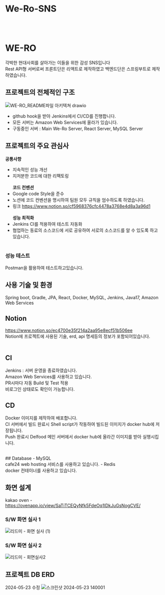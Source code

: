 # We-Ro-SNS
<br><br>


WE-RO
=============
각박한 현대사회를 살아가는 이들을 위한 감성 SNS입니다<br>
Rest API형 서버로써 프론트단은 리액트로 제작하였고 백엔드단은 스프링부트로 제작하였습니다.<br>

## 프로젝트의 전체적인 구조
![WE-RO_README파일 아키텍쳐 drawio](https://github.com/Path-Finder-Org/We-Ro-SNS/assets/104974710/b081aa81-c543-4ce6-afc1-481363c45c56)
- github hook을 받아 Jenkins에서 CI/CD를 진행합니다.
- 모든 서버는 Amazon Web Services에 올라가 있습니다.<br>
- 구동중인 서버 : Main We-Ro Server, React Server, MySQL Server


## 프로젝트의 주요 관심사
<b>공통사항</b><br>
- 지속적인 성능 개선
- 지저분한 코드에 대한 리팩토링
<br><br>
<b>코드 컨벤션</b><br>
- Google code Style을 준수
- 노션에 코드 컨벤션을 명시하여 팀원 모두 규칙을 엄수하도록 하였습니다.
- 링크 <https://www.notion.so/cf5968376cfc4478a3768e4d8a3a96d1>
<br><br>
<b>성능 최적화</b>
- Jenkins CI를 적용하여 테스트 자동화
- 협업하는 동료의 소스코드에 서로 공유하여 서로의 소스코드를 알 수 있도록 하고 있습니다.
<br><br>

### 성능 테스트
Postman을 활용하여 테스트하고있습니다.<br>


## 사용 기술 및 환경
Spring boot, Gradle, JPA, React, Docker, MySQL, Jenkins, Java17, Amazon Web Services
<br>

## Notion
<https://www.notion.so/ec4700e35f214a2aa95e8ecf51b506ee><br>
Notion에 프로젝트에 사용된 기술, erd, api 명세등의 정보가 포함되어있습니다.<br>
<br>
## CI
Jenkins : 서버 운영을 종료하였습니다.<br>
Amazon Web Services를 사용하고 있습니다.<br>
PR시마다 자동 Build 및 Test 적용<br>
비로그인 상태로도 확인이 가능합니다.<br>

## CD
Docker 이미지를 제작하여 배포합니다.<br>
CI 서버에서 빌드 완료시 Shell script가 작동하여 빌드된 이미지가 docker hub에 저장됩니다.<br>
Push 완료시 Delfood 메인 서버에서 docker hub에 올라간 이미지를 받아 실행시킵니다.<br>


<br>
## Database
- MySQL<br>
cafe24 web hosting 서비스를 사용하고 있습니다.
- Redis<br>
docker 컨테이너를 사용하고 있습니다.
<br>

## 화면 설계
kakao oven - <https://ovenapp.io/view/SaTiTCEQyNfk5FdeOq1lDkJuGsNogCVE/>

### S/W 화면 실사 1
![리드미 - 화면 실사 (1)](https://github.com/Path-Finder-Org/We-Ro-SNS/assets/104974710/b0c5b327-4567-44fa-8e0a-47fddf03131a)

### S/W 화면 실사 2
![리드미 - 회면실사2](https://github.com/Path-Finder-Org/We-Ro-SNS/assets/104974710/a6d343da-bbcf-47c0-b386-5a0122641d9a)

## 프로젝트 DB ERD
2024-05-23 수정
![스크린샷 2024-05-23 140001](https://github.com/Path-Finder-Org/We-Ro-SNS/assets/104974710/8bb1dcc7-f59f-4b42-b92d-049fa0f4e783)


